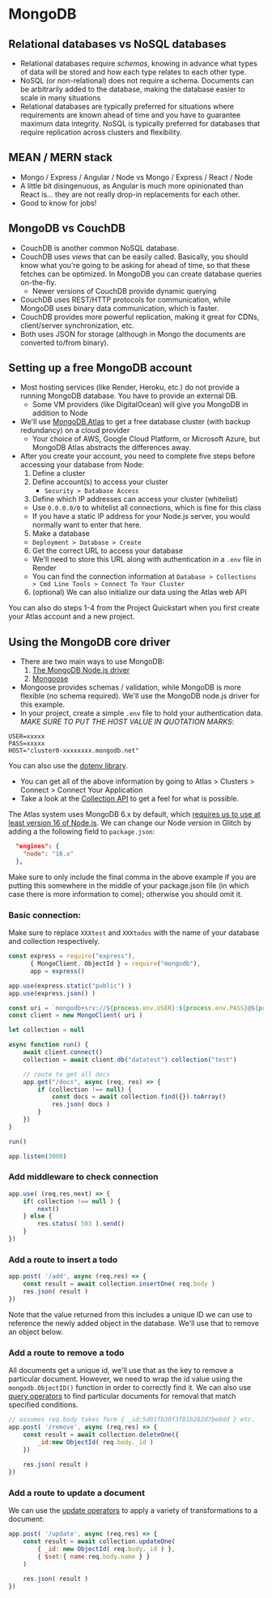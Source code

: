 # MongoDB

## Relational databases vs NoSQL databases
  - Relational databases require *schemas*, knowing in advance what types of data will be stored and how each type relates to each other type.
  - NoSQL (or non-relational) does not require a schema. Documents can be arbitrarily added to the database, making the database easier to scale in many situations
  - Relational databases are typically preferred for situations where requirements are known ahead of time and you have to guarantee maximum data integrity. NoSQL is typically preferred for databases that require replication across clusters and flexibility.

## MEAN / MERN stack
  - Mongo / Express / Angular / Node vs Mongo / Express / React / Node
  - A little bit disingenuous, as Angular is much more opinionated than React is... they are not really drop-in replacements for each other.
  - Good to know for jobs!
  
## MongoDB vs CouchDB

  - CouchDB is another common NoSQL database.
  - CouchDB uses *views* that can be easily called. Basically, you should know what you're going to be asking for ahead of time, so that these fetches can be optimized. In MongoDB you can create database queries on-the-fly.
    - Newer versions of CouchDB provide dynamic querying
  - CouchDB uses REST/HTTP protocols for communication, while MongoDB uses binary data communication, which is faster.
  - CouchDB provides more powerful replication, making it great for CDNs, client/server synchronization, etc.
  - Both uses JSON for storage (although in Mongo the documents are converted to/from binary).

## Setting up a free MongoDB account
  - Most hosting services (like Render, Heroku, etc.) do not provide a running MongoDB database. You have to provide an external DB.
    - Some VM providers (like DigitalOcean) will give you MongoDB in addition to Node
  - We'll use [MongoDB.Atlas](https://www.mongodb.com/download-center) to get a free database cluster (with backup redundancy) on a cloud provider
    - Your choice of AWS, Google Cloud Platform, or Microsoft Azure, but MongoDB Atlas abstracts the differences away.
  - After you create your account, you need to complete five steps before accessing your database from Node:
    1. Define a cluster
    2. Define account(s) to access your cluster
       - `Security > Database Access`
    4. Define which IP addresses can access your cluster (whitelist)
      - Use `0.0.0.0/0` to whitelist all connections, which is fine for this class
      - If you have a static IP address for your Node.js server, you would normally want to enter that here.
    5. Make a database
      - `Deployment > Database > Create`
    6. Get the correct URL to access your database
      - We'll need to store this URL along with authentication in a `.env` file in Render
      - You can find the connection information at `Database > Collections > Cmd Line Tools > Connect To Your Cluster` 
    6. (optional) We can also initialize our data using the Atlas web API

You can also do steps 1-4 from the Project Quickstart when you first create your Atlas account and a new project.
    
## Using the MongoDB core driver
  - There are two main ways to use MongoDB:
    1. [The MongoDB Node.js driver](https://github.com/mongodb/node-mongodb-native)
    2. [Mongoose](https://mongoosejs.com)
  - Mongoose provides schemas / validation, while MongoDB is more flexible (no schema required). We'll use the MongoDB node.js driver for this example.
  - In your project, create a simple `.env` file to hold your authentication data. *MAKE SURE TO PUT THE HOST VALUE IN QUOTATION MARKS*:

```
USER=xxxxx
PASS=xxxxx
HOST="cluster0-xxxxxxxx.mongodb.net"
```

  You can also use the [dotenv library](https://www.npmjs.com/package/dotenv).
  - You can get all of the above information by going to Atlas > Clusters > Connect > Connect Your Application
  - Take a look at the [Collection API](http://mongodb.github.io/node-mongodb-native/3.3/api/Collection.html) to get a feel for what is possible.

The Atlas system uses MongoDB 6.x by default, which [requires us to use at least version 16 of Node.js](https://www.mongodb.com/docs/drivers/node/current/compatibility/). We can change our Node version in Glitch by adding a the following field to `package.json`:

```json
  "engines": {
    "node": "16.x"
  },
```

Make sure to only include the final comma in the above example if you are putting this somewhere in the middle of your package.json file (in which case there is more information to come); otherwise you should omit it.
  
### Basic connection:
Make sure to replace `XXXtest` and `XXXtodos` with the name of your database and collection respectively.

```js
const express = require("express"),
      { MongoClient, ObjectId } = require("mongodb"),
      app = express()

app.use(express.static("public") )
app.use(express.json() )

const uri = `mongodb+srv://${process.env.USER}:${process.env.PASS}@${process.env.HOST}`
const client = new MongoClient( uri )

let collection = null

async function run() {
    await client.connect()
    collection = await client.db("datatest").collection("test")

    // route to get all docs
    app.get("/docs", async (req, res) => {
        if (collection !== null) {
            const docs = await collection.find({}).toArray()
            res.json( docs )
        }
    })
}

run()

app.listen(3000)
```

### Add middleware to check connection

```js
app.use( (req,res,next) => {
    if( collection !== null ) {
        next()
    } else {
        res.status( 503 ).send()
    }
})
````

### Add a route to insert a todo

```js
app.post( '/add', async (req,res) => {
    const result = await collection.insertOne( req.body )
    res.json( result )
})
```

Note that the value returned from this includes a unique ID we can use to reference the newly added object in the database. We'll use that to remove an object below.

### Add a route to remove a todo
All documents get a unique id, we'll use that as the key to remove a particular document. However, we need to wrap the id value using the `mongodb.ObjectID()` function in order to correctly find it. We can also use [query operators](https://docs.mongodb.com/manual/reference/operator/query/#query-selectors) to find particular documents for removal that match specified conditions.

```js
// assumes req.body takes form { _id:5d91fb30f3f81b282d7be0dd } etc.
app.post( '/remove', async (req,res) => {
    const result = await collection.deleteOne({ 
        _id:new ObjectId( req.body._id ) 
    })
  
    res.json( result )
})
```

### Add a route to update a document
We can use the [update operators](http://mongodb.github.io/node-mongodb-native/3.3/api/Collection.html) to apply a variety of transformations to a document:

```js
app.post( '/update', async (req,res) => {
    const result = await collection.updateOne(
        { _id: new ObjectId( req.body._id ) },
        { $set:{ name:req.body.name } }
    )

    res.json( result )
})
```
